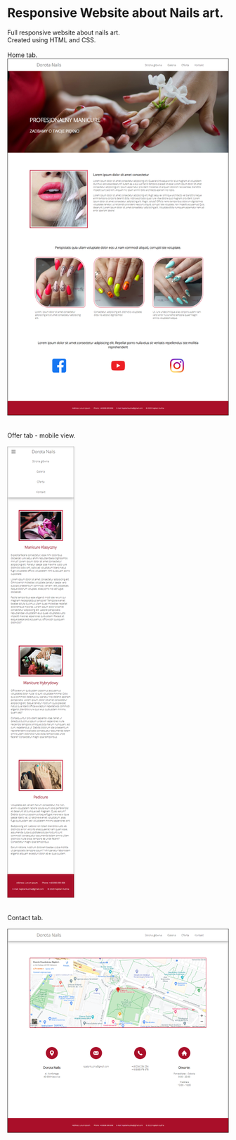 # Responsive Website about Nails art.
Full responsive website about nails art.
<br />
Created using HTML and CSS.
<br />
<br />
Home tab.
![Home](screenshots/Home.png)
<br />
<br />
<br />
Offer tab - mobile view.
<br />
<br />
![Mobile Offer](screenshots/MobileOffer.png)
<br />
<br />
<br />
Contact tab.
<br />
<br />
![Contact](screenshots/Contact.png)
